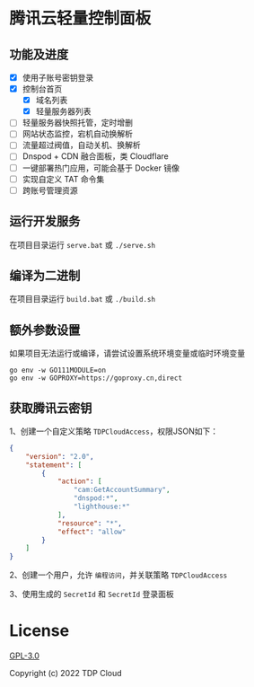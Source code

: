 # 腾讯云轻量控制面板

## 功能及进度

- [x] 使用子账号密钥登录
- [x] 控制台首页
  - [x] 域名列表
  - [x] 轻量服务器列表
- [ ] 轻量服务器快照托管，定时增删
- [ ] 网站状态监控，宕机自动换解析
- [ ] 流量超过阀值，自动关机、换解析
- [ ] Dnspod + CDN 融合面板，类 Cloudflare
- [ ] 一键部署热门应用，可能会基于 Docker 镜像
- [ ] 实现自定义 TAT 命令集
- [ ] 跨账号管理资源

## 运行开发服务

在项目目录运行  `serve.bat` 或 `./serve.sh`

## 编译为二进制

在项目目录运行  `build.bat` 或 `./build.sh`

## 额外参数设置

如果项目无法运行或编译，请尝试设置系统环境变量或临时环境变量
  
```shell
go env -w GO111MODULE=on
go env -w GOPROXY=https://goproxy.cn,direct
```

## 获取腾讯云密钥

1、创建一个自定义策略 `TDPCloudAccess`，权限JSON如下：

```json
{
    "version": "2.0",
    "statement": [
        {
            "action": [
                "cam:GetAccountSummary",
                "dnspod:*",
                "lighthouse:*"
            ],
            "resource": "*",
            "effect": "allow"
        }
    ]
}
```

2、创建一个用户，允许 `编程访问`，并关联策略 `TDPCloudAccess`

3、使用生成的 `SecretId` 和 `SecretId` 登录面板

# License

[GPL-3.0](https://opensource.org/licenses/GPL-3.0)

Copyright (c) 2022 TDP Cloud
